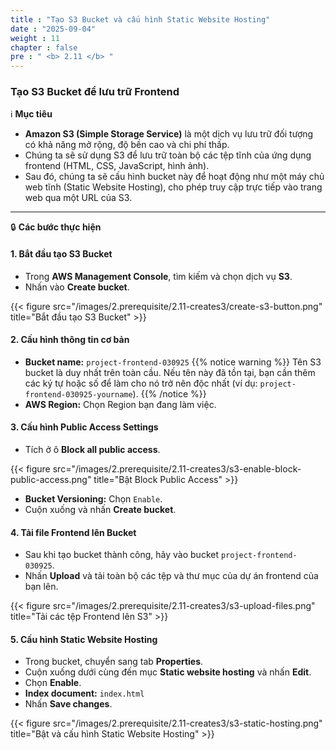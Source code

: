```yaml
---
title : "Tạo S3 Bucket và cấu hình Static Website Hosting"
date : "2025-09-04"
weight : 11
chapter : false
pre : " <b> 2.11 </b> "
---
```


### Tạo S3 Bucket để lưu trữ Frontend

ℹ️ **Mục tiêu**

*   **Amazon S3 (Simple Storage Service)** là một dịch vụ lưu trữ đối tượng có khả năng mở rộng, độ bền cao và chi phí thấp.
*   Chúng ta sẽ sử dụng S3 để lưu trữ toàn bộ các tệp tĩnh của ứng dụng frontend (HTML, CSS, JavaScript, hình ảnh).
*   Sau đó, chúng ta sẽ cấu hình bucket này để hoạt động như một máy chủ web tĩnh (Static Website Hosting), cho phép truy cập trực tiếp vào trang web qua một URL của S3.

---

🔒 **Các bước thực hiện**

#### **1. Bắt đầu tạo S3 Bucket**

*   Trong **AWS Management Console**, tìm kiếm và chọn dịch vụ **S3**.
*   Nhấn vào **Create bucket**.

{{< figure src="/images/2.prerequisite/2.11-creates3/create-s3-button.png" title="Bắt đầu tạo S3 Bucket" >}}

#### **2. Cấu hình thông tin cơ bản**

*   **Bucket name:** `project-frontend-030925`
    {{% notice warning %}}
    Tên S3 bucket là duy nhất trên toàn cầu. Nếu tên này đã tồn tại, bạn cần thêm các ký tự hoặc số để làm cho nó trở nên độc nhất (ví dụ: `project-frontend-030925-yourname`).
    {{% /notice %}}
*   **AWS Region:** Chọn Region bạn đang làm việc.

#### **3. Cấu hình Public Access Settings**

*   Tích ở ô **Block all public access**.

{{< figure src="/images/2.prerequisite/2.11-creates3/s3-enable-block-public-access.png" title="Bật Block Public Access" >}}

*   **Bucket Versioning:** Chọn `Enable`.
*   Cuộn xuống và nhấn **Create bucket**.

#### **4. Tải file Frontend lên Bucket**

*   Sau khi tạo bucket thành công, hãy vào bucket `project-frontend-030925`.
*   Nhấn **Upload** và tải toàn bộ các tệp và thư mục của dự án frontend của bạn lên.

{{< figure src="/images/2.prerequisite/2.11-creates3/s3-upload-files.png" title="Tải các tệp Frontend lên S3" >}}

#### **5. Cấu hình Static Website Hosting**

*   Trong bucket, chuyển sang tab **Properties**.
*   Cuộn xuống dưới cùng đến mục **Static website hosting** và nhấn **Edit**.
*   Chọn **Enable**.
*   **Index document:** `index.html`
*   Nhấn **Save changes**.

{{< figure src="/images/2.prerequisite/2.11-creates3/s3-static-hosting.png" title="Bật và cấu hình Static Website Hosting" >}}